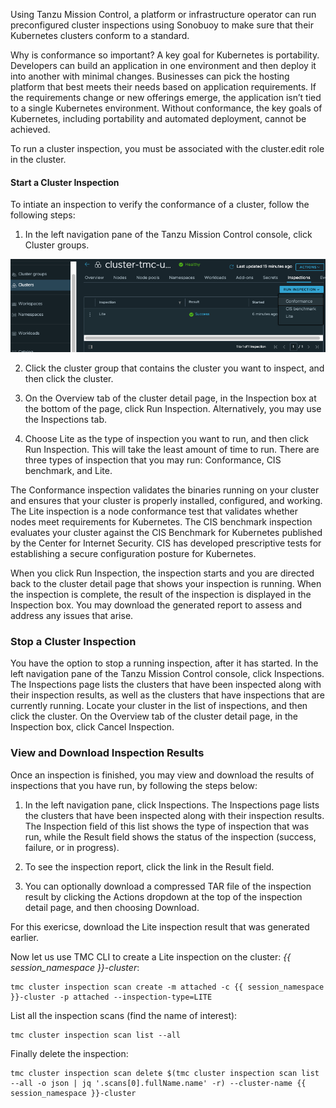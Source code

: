 Using Tanzu Mission Control, a platform or infrastructure operator 
can run preconfigured cluster inspections using Sonobuoy to make sure 
that their Kubernetes clusters conform to a standard.

Why is conformance so important? A key goal for Kubernetes is portability. 
Developers can build an application in one environment and then deploy it 
into another with minimal changes. 
Businesses can pick the hosting platform that best meets their needs 
based on application requirements. 
If the requirements change or new offerings emerge, the application 
isn’t tied to a single Kubernetes environment. 
Without conformance, the key goals of Kubernetes, including portability 
and automated deployment, cannot be achieved.

To run a cluster inspection, you must be associated with the 
cluster.edit role in the cluster.

#### **Start a Cluster Inspection**
To intiate an inspection to verify the conformance of a cluster, follow
the following steps: 

1. In the left navigation pane of the Tanzu Mission Control console, click Cluster groups.

  ![](./images/inspection-1.png)

2. Click the cluster group that contains the cluster you want to inspect, and then click the cluster.
3. On the Overview tab of the cluster detail page, in the Inspection box at
the bottom of the page, click Run Inspection. 
Alternatively, you may use the Inspections tab. 

4. Choose Lite as the type of inspection you want to run, 
and then click Run Inspection. This will take the least amount of time to run.
There are three types of inspection that you may run: Conformance, 
CIS benchmark, and Lite.

The Conformance inspection validates the binaries running on your cluster and ensures that your cluster is properly installed, configured, and working. 
The Lite inspection is a node conformance test that validates whether nodes meet requirements for Kubernetes. 
The CIS benchmark inspection evaluates your cluster against the CIS Benchmark 
for Kubernetes published by the Center for Internet Security. 
CIS has developed prescriptive tests for establishing a secure configuration 
posture for Kubernetes. 

When you click Run Inspection, the inspection starts and you are directed back to the cluster detail page that shows your inspection is running. When the inspection is complete, the result of the inspection is displayed in the Inspection box.
You may download the generated report to assess and address any issues that arise. 


### **Stop a Cluster Inspection**
You have the option to stop a running inspection, after it has started.
In the left navigation pane of the Tanzu Mission Control console, click Inspections.
The Inspections page lists the clusters that have been inspected along 
with their inspection results, as well as the clusters that 
have inspections that are currently running.
Locate your cluster in the list of inspections, and then click the cluster.
On the Overview tab of the cluster detail page, in the Inspection box, click Cancel Inspection.

### **View and Download Inspection Results**
Once an inspection is finished, you may view and download the results of 
inspections that you have run, by following the steps below: 

1. In the left navigation pane, click Inspections.
The Inspections page lists the clusters that have been inspected along 
with their inspection results.
The Inspection field of this list shows the type of inspection that was run, 
while the Result field shows the status of the inspection 
(success, failure, or in progress).

2. To see the inspection report, click the link in the Result field.

3. You can optionally download a compressed TAR file of the inspection result 
by clicking the Actions dropdown at the top of the inspection detail page, 
and then choosing Download.

For this exericse, download the Lite inspection result that was generated 
earlier.


Now let us use TMC CLI to create a Lite inspection on the cluster: *{{ session_namespace }}-cluster*:
```execute-1
tmc cluster inspection scan create -m attached -c {{ session_namespace }}-cluster -p attached --inspection-type=LITE
```

List all the inspection scans (find the name of interest): 
```execute-1
tmc cluster inspection scan list --all
```

Finally delete the inspection: 
```execute-1
tmc cluster inspection scan delete $(tmc cluster inspection scan list --all -o json | jq '.scans[0].fullName.name' -r) --cluster-name {{ session_namespace }}-cluster 
```


